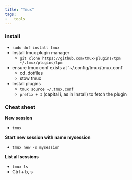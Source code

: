 ```yaml
---
title: "Tmux"
tags:
-   tools
---
```


### install
- `sudo dnf install tmux`
- Install tmux plugin manager
  - `git clone https://github.com/tmux-plugins/tpm ~/.tmux/plugins/tpm`
- ensure tmux conf exists at '~/.config/tmux/tmux.conf'
  - cd .dotfiles
  - stow tmux
- Install plugins
  - `tmux source ~/.tmux.conf`
  - `prefix + I` (capital i, as in Install) to fetch the plugin

### Cheat sheet
**New session**
- `tmux`

**Start new session with name mysession**
- `tmux new -s mysession`

**List all sessions**
- `tmux ls`
- Ctrl + b, s

